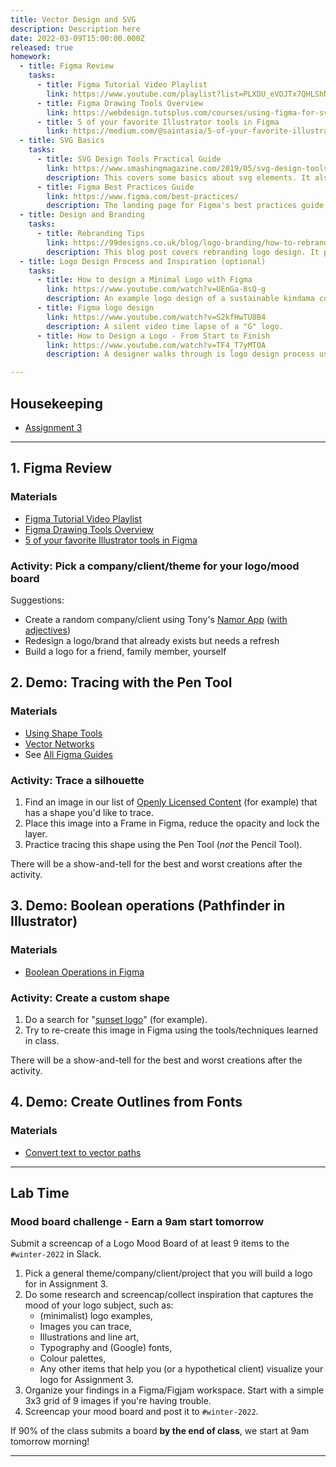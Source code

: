 ```yaml
---
title: Vector Design and SVG
description: Description here
date: 2022-03-09T15:00:00.000Z
released: true
homework:
  - title: Figma Review
    tasks: 
      - title: Figma Tutorial Video Playlist
        link: https://www.youtube.com/playlist?list=PLXDU_eVOJTx7QHLShNqIXL1Cgbxj7HlN4
      - title: Figma Drawing Tools Overview
        link: https://webdesign.tutsplus.com/courses/using-figma-for-svg-design/lessons/drawing-tools-overview
      - title: 5 of your favorite Illustrator tools in Figma
        link: https://medium.com/@saintasia/5-of-your-favorite-illustrator-tools-in-figma-a7c2aaa45d59
  - title: SVG Basics
    tasks: 
      - title: SVG Design Tools Practical Guide
        link: https://www.smashingmagazine.com/2019/05/svg-design-tools-practical-guide/
        description: This covers some basics about svg elements. It also provides comparisons between terminology between Illustrator, Sketch, and Figma.
      - title: Figma Best Practices Guide
        link: https://www.figma.com/best-practices/
        description: The landing page for Figma's best practices guide. There is a lot here so stick to things that answer questions you currently have from your past work with figma.
  - title: Design and Branding
    tasks:
      - title: Rebranding Tips
        link: https://99designs.co.uk/blog/logo-branding/how-to-rebrand/
        description: This blog post covers rebranding logo design. It provides some popular examples and discussion on their redesigns throughout history.
  - title: Logo Design Process and Inspiration (optional)
    tasks: 
      - title: How to design a Minimal Logo with Figma
        link: https://www.youtube.com/watch?v=UEnGa-8sQ-g
        description: An example logo design of a sustainable kindama company.
      - title: Figma logo design
        link: https://www.youtube.com/watch?v=S2kfHwTU8B4
        description: A silent video time lapse of a "G" logo.
      - title: How to Design a Logo - From Start to Finish
        link: https://www.youtube.com/watch?v=TF4_T7yMTOA
        description: A designer walks through is logo design process using a "Sleepy Bunny Coffee House" example client.

---
```


## Housekeeping
- [Assignment 3](/dsgn-270/assignments/assignment-3)

---

## 1. Figma Review
### Materials
- [Figma Tutorial Video Playlist](https://www.youtube.com/playlist?list=PLXDU_eVOJTx7QHLShNqIXL1Cgbxj7HlN4)
- [Figma Drawing Tools Overview](https://webdesign.tutsplus.com/courses/using-figma-for-svg-design/lessons/drawing-tools-overview)
- [5 of your favorite Illustrator tools in Figma](https://medium.com/@saintasia/5-of-your-favorite-illustrator-tools-in-figma-a7c2aaa45d59)

### Activity: Pick a company/client/theme for your logo/mood board
Suggestions:
- Create a random company/client using Tony's [Namor App](https://acidtone.github.io/namor/) ([with adjectives](https://acidtone.github.io/namor/?adjectives=true))
- Redesign a logo/brand that already exists but needs a refresh
- Build a logo for a friend, family member, yourself

## 2. Demo: Tracing with the Pen Tool
### Materials
- [Using Shape Tools](https://help.figma.com/hc/en-us/articles/360040450133-Using-Shape-Tools)
- [Vector Networks](https://help.figma.com/hc/en-us/articles/360040450213-Vector-networks)
- See [All Figma Guides](https://help.figma.com/hc/en-us/articles/360040450213-Vector-networks)

### Activity: Trace a silhouette
1. Find an image in our list of [Openly Licensed Content](https://sait-wbdv.netlify.app/library/open-content/) (for example) that has a shape you'd like to trace.
2. Place this image into a Frame in Figma, reduce the opacity and lock the layer.
3. Practice tracing this shape using the Pen Tool (_not_ the Pencil Tool).

There will be a show-and-tell for the best and worst creations after the activity.

## 3. Demo: Boolean operations (Pathfinder in Illustrator)
### Materials
- [Boolean Operations in Figma](https://help.figma.com/hc/en-us/articles/360039957534-Boolean-Operations)

### Activity: Create a custom shape
1. Do a search for "[sunset logo](https://www.google.com/search?q=sunset+logo)" (for example).
2. Try to re-create this image in Figma using the tools/techniques learned in class.

There will be a show-and-tell for the best and worst creations after the activity.

## 4. Demo: Create Outlines from Fonts
### Materials
- [Convert text to vector paths](https://help.figma.com/hc/en-us/articles/360047239073-Convert-text-to-vector-paths)

---

## Lab Time
### Mood board challenge - Earn a 9am start tomorrow
Submit a screencap of a Logo Mood Board of at least 9 items to the `#winter-2022` in Slack.
1. Pick a general theme/company/client/project that you will build a logo for in Assignment 3.
2. Do some research and screencap/collect inspiration that captures the mood of your logo subject, such as: 
    - (minimalist) logo examples, 
    - Images you can trace, 
    - Illustrations and line art, 
    - Typography and (Google) fonts, 
    - Colour palettes, 
    - Any other items that help you (or a hypothetical client) visualize your logo for Assignment 3.
3. Organize your findings in a Figma/Figjam workspace. Start with a simple 3x3 grid of 9 images if you're having trouble.
4. Screencap your mood board and post it to `#winter-2022`.

If 90% of the class submits a board **by the end of class**, we start at 9am tomorrow morning!

---

<home-work :home-work="homework">
</home-work>
